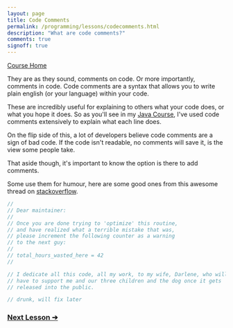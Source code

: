 ```yaml
---
layout: page
title: Code Comments
permalink: /programming/lessons/codecomments.html
description: "What are code comments?"
comments: true
signoff: true
---
```

[Course Home](../course)

They are as they sound, comments on code. Or more importantly, comments in code. Code comments are a syntax that allows you to write plain english (or your language) within your code.

These are incredibly useful for explaining to others what your code does, or what you hope it does. So as you'll see in my [Java Course](/java/course), I've used code comments extensively to explain what each line does.

On the flip side of this, a lot of developers believe code comments are a sign of bad code. If the code isn't readable, no comments will save it, is the view some people take. 

That aside though, it's important to know the option is there to add comments.

Some use them for humour, here are some good ones from this awesome thread on [stackoverflow](https://stackoverflow.com/questions/184618/what-is-the-best-comment-in-source-code-you-have-ever-encountered).

```Java
// 
// Dear maintainer:
// 
// Once you are done trying to 'optimize' this routine,
// and have realized what a terrible mistake that was,
// please increment the following counter as a warning
// to the next guy:
// 
// total_hours_wasted_here = 42
// 

// I dedicate all this code, all my work, to my wife, Darlene, who will 
// have to support me and our three children and the dog once it gets 
// released into the public.

// drunk, will fix later
```

### [Next Lesson &#10132;](../lessons/codestyle)